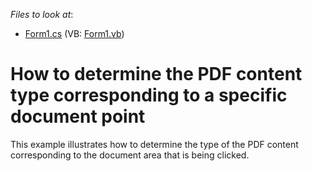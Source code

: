 <!-- default file list -->
*Files to look at*:

* [Form1.cs](./CS/GetContentInfoExample/Form1.cs) (VB: [Form1.vb](./VB/GetContentInfoExample/Form1.vb))
<!-- default file list end -->
# How to determine the PDF content type corresponding to a specific document point


<p>This example illustrates how to determine the type of the PDF content corresponding to the document area that is being clicked.</p>

<br/>


